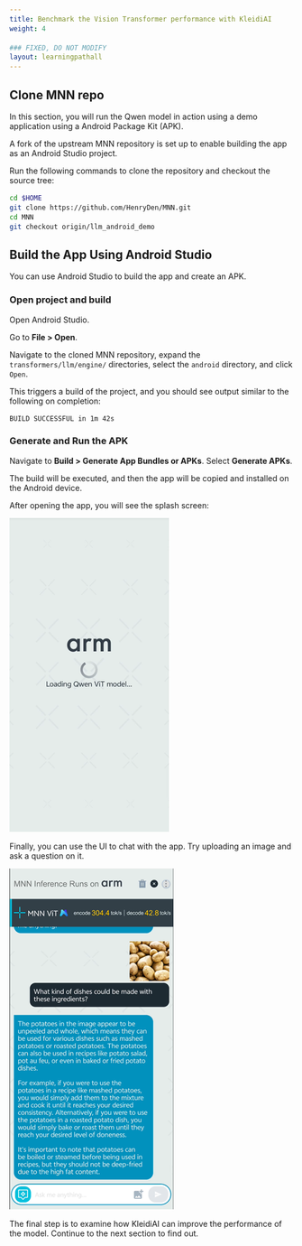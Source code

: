 ```yaml
---
title: Benchmark the Vision Transformer performance with KleidiAI
weight: 4

### FIXED, DO NOT MODIFY
layout: learningpathall
---
```


## Clone MNN repo

In this section, you will run the Qwen model in action using a demo application using a Android Package Kit (APK).

A fork of the upstream MNN repository is set up to enable building the app as an Android Studio project. 

Run the following commands to clone the repository and checkout the source tree:

```bash
cd $HOME
git clone https://github.com/HenryDen/MNN.git
cd MNN
git checkout origin/llm_android_demo
```

## Build the App Using Android Studio

You can use Android Studio to build the app and create an APK.

### Open project and build

Open Android Studio. 

Go to **File > Open**. 

Navigate to the cloned MNN repository, expand the `transformers/llm/engine/` directories, select the `android` directory, and click `Open`.

This triggers a build of the project, and you should see output similar to the following on completion:

```output
BUILD SUCCESSFUL in 1m 42s
```

### Generate and Run the APK

Navigate to **Build > Generate App Bundles or APKs**. Select **Generate APKs**.

The build will be executed, and then the app will be copied and installed on the Android device.

After opening the app, you will see the splash screen:

![Loading screenshot](Loading_page.png)

Finally, you can use the UI to chat with the app. Try uploading an image and ask a question on it.

![Loading screenshot](chat2.png)

The final step is to examine how KleidiAI can improve the performance of the model. Continue to the next section to find out.